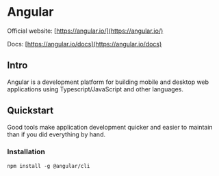 # Angular

Official website: [https://angular.io/](https://angular.io/)

Docs: [https://angular.io/docs](https://angular.io/docs)

## Intro

Angular is a development platform for building mobile and desktop web applications using Typescript/JavaScript and other languages.

## Quickstart

Good tools make application development quicker and easier to maintain than if you did everything by hand.

### Installation

```
npm install -g @angular/cli
```
